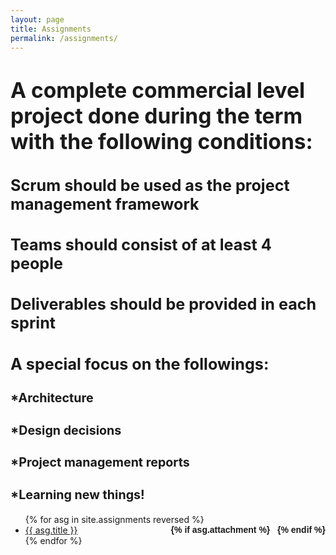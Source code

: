 ```yaml
---
layout: page
title: Assignments
permalink: /assignments/
---
```

<p>
<big>
<h1>A complete commercial level project done during the term with the following conditions:</h1>
<h2>Scrum should be used as the project management framework</h2>
<h2>Teams should consist of at least 4 people</h2>
<h2>Deliverables should be provided in each sprint</h2>
<h2>A special focus on the followings:</h2>
<h3>*Architecture</h3>
<h3>*Design decisions</h3>
<h3>*Project management reports</h3>
<h3>*Learning new things!</h3>
</big>
</p>

<ul id="archive">
{% for asg in site.assignments reversed %}
      <li class="archiveposturl" style="background: transparent">
        <span><a href="{{ asg.url | prepend: site.baseurl}}">{{ asg.title }}</a></span>
<strong style="font-size:100%; font-family: 'Titillium Web', sans-serif; float:right">
<a title="Download problems (pdf)" href="{{ asg.pdf | prepend: site.baseurl }}"><i class="fas fa-file-pdf"></i></a> 
{% if asg.attachment %}
&nbsp; <a title="Download attachments (zip)" href="{{ asg.attachment | prepend: site.baseurl }}"><i class="fas fa-file-archive"></i></a>
{% endif %}
</strong> 
      </li>
{% endfor %}
</ul>